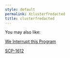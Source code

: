 ```yaml
---
style: default
permalink: Xclusterfredacted
title: clusterfredacted
---
```

You may also like:

[We Interrupt this Program](http://scp-wiki.net/we-interrupt-this-program)

[SCP-1612](http://scp-wiki.net/scp-1612)
